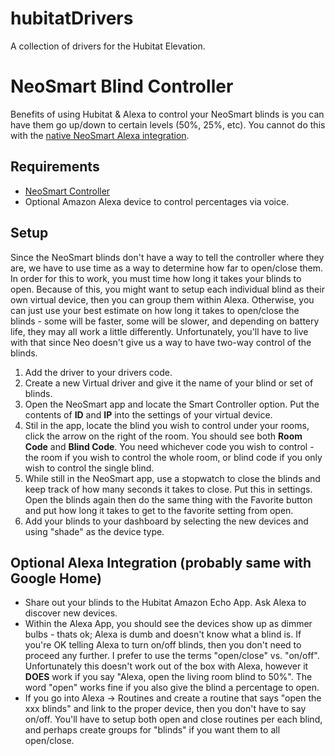 # hubitatDrivers
A collection of drivers for the Hubitat Elevation.

# NeoSmart Blind Controller

Benefits of using Hubitat & Alexa to control your NeoSmart blinds is you can
have them go up/down to certain levels (50%, 25%, etc).  You cannot do this
with the [native NeoSmart Alexa
integration](http://neosmartblinds.com/smartcontroller-integrations/#scAlexaCommands). 

Requirements 
---

* [NeoSmart Controller](http://neosmartblinds.com/smartcontroller/)
* Optional Amazon Alexa device to control percentages via voice.

Setup
---

Since the NeoSmart blinds don't have a way to tell the controller where they are, we have to use time as a way to determine how far to open/close them. In
order for this to work, you must time how long it takes your blinds to open.
Because of this, you might want to setup each individual blind as their own
virtual device, then you can group them within Alexa. Otherwise, you can just
use your best estimate on how long it takes to open/close the blinds - some
will be faster, some will be slower, and depending on battery life, they may
all work a little differently. Unfortunately, you'll have to live with that
since Neo doesn't give us a way to have two-way control of the blinds. 

1) Add the driver to your drivers code. 
2) Create a new Virtual driver and give it the name of your blind or set of
blinds.  
3) Open the NeoSmart app and locate the Smart Controller option. Put the
contents of **ID** and **IP** into the settings of your virtual device.
4) Stil in the app, locate the blind you wish to control under your rooms,
click the arrow on the right of the room.  You should see both **Room Code**
and **Blind Code**. You need whichever code you wish to control - the room if
you wish to control the whole room, or blind code if you only wish to control
the single blind. 
5) While still in the NeoSmart app, use a stopwatch to close the blinds and
keep track of how many seconds it takes to close. Put this in settings.  Open
the blinds again then do the same thing with the Favorite button and put how
long it takes to get to the favorite setting from open.  
6) Add your blinds to your dashboard by selecting the new devices and using
"shade" as the device type. 

Optional Alexa Integration (probably same with Google Home)
---

* Share out your blinds to the Hubitat Amazon Echo App. Ask Alexa to discover new devices.  
* Within the Alexa App, you should see the devices show up as dimmer bulbs - thats ok; Alexa is dumb and doesn't know what a blind is. If you're OK telling Alexa to turn on/off blinds, then you don't need to proceed any further. I prefer to use the terms "open/close" vs. "on/off". Unfortunately this doesn't work out of the box with Alexa, however it **DOES** work if you say "Alexa, open the living room blind to 50%".  The word "open" works fine if you also give the blind a percentage to open. 
* If you go into Alexa -> Routines and create a routine that says "open the xxx blinds" and link to the proper device, then you don't have to say on/off. You'll have to setup both open and close routines per each blind, and perhaps create groups for "blinds" if you want them to all open/close.    

